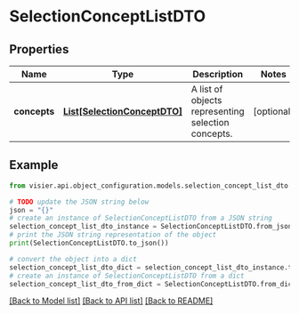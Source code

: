 # SelectionConceptListDTO


## Properties

Name | Type | Description | Notes
------------ | ------------- | ------------- | -------------
**concepts** | [**List[SelectionConceptDTO]**](SelectionConceptDTO.md) | A list of objects representing selection concepts. | [optional] 

## Example

```python
from visier.api.object_configuration.models.selection_concept_list_dto import SelectionConceptListDTO

# TODO update the JSON string below
json = "{}"
# create an instance of SelectionConceptListDTO from a JSON string
selection_concept_list_dto_instance = SelectionConceptListDTO.from_json(json)
# print the JSON string representation of the object
print(SelectionConceptListDTO.to_json())

# convert the object into a dict
selection_concept_list_dto_dict = selection_concept_list_dto_instance.to_dict()
# create an instance of SelectionConceptListDTO from a dict
selection_concept_list_dto_from_dict = SelectionConceptListDTO.from_dict(selection_concept_list_dto_dict)
```
[[Back to Model list]](../README.md#documentation-for-models) [[Back to API list]](../README.md#documentation-for-api-endpoints) [[Back to README]](../README.md)


